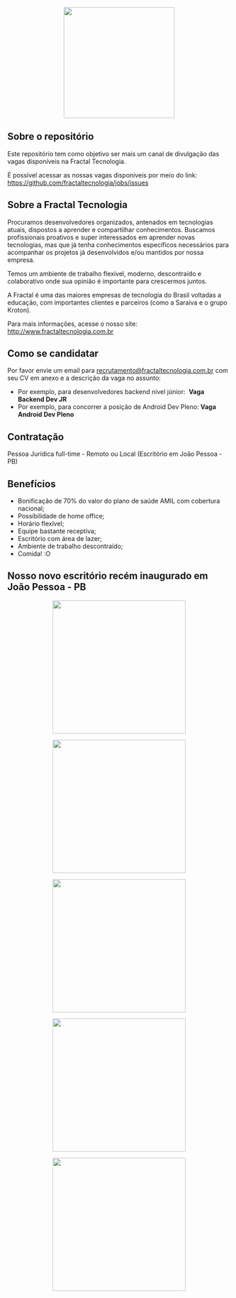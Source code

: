 <p align="center"><img src="http://fractaltecnologia.com.br/wp-content/uploads/2017/08/logo.png" height="250px"/></p>

## Sobre o repositório

Este repositório tem como objetivo ser mais um canal de divulgação das vagas disponíveis na Fractal Tecnologia. 

É possível acessar as nossas vagas disponíveis por meio do link:
https://github.com/fractaltecnologia/jobs/issues


## Sobre a Fractal Tecnologia
Procuramos desenvolvedores organizados, antenados em tecnologias atuais, dispostos a aprender e compartilhar conhecimentos. Buscamos profissionais proativos e super interessados em aprender novas tecnologias, mas que já tenha conhecimentos específicos necessários para acompanhar os projetos já desenvolvidos e/ou mantidos por nossa empresa.

Temos um ambiente de trabalho flexível, moderno, descontraído e colaborativo onde sua opinião é importante para crescermos juntos.

A Fractal é uma das maiores empresas de tecnologia do Brasil voltadas a educação, com importantes clientes e parceiros (como a Saraiva e o grupo Kroton). 

Para mais informações, acesse o nosso site:
http://www.fractaltecnologia.com.br

## Como se candidatar

Por favor envie um email para recrutamento@fractaltecnologia.com.br com seu CV em anexo e a descrição da vaga no assunto:
- Por exemplo, para desenvolvedores backend nível júnior:  **Vaga Backend Dev JR**
- Por exemplo, para concorrer a posição de Android Dev Pleno:  **Vaga Android Dev Pleno**

## Contratação

Pessoa Jurídica full-time - Remoto ou Local (Escritório em João Pessoa - PB)

## Benefícios

- Bonificação de 70% do valor do plano de saúde AMIL com cobertura nacional;
- Possibilidade de home office;
- Horário flexível;
- Equipe bastante receptiva;
- Escritório com área de lazer;
- Ambiente de trabalho descontraído;
- Comida! :O

## Nosso novo escritório recém inaugurado em João Pessoa - PB

<p align="center"><img src="https://lh3.googleusercontent.com/d10RJZ9GTy2MnVAW0q0joXYQ1nb2NvKGyZo23EulcLG2TA9aDaHIcS3emAUv7Xg_C9pu6KKnLxK-6w-R-qKoQrxNZ87QmGDRhqy06GbaJc0ZNHbZak8QTF9glkWKZj3dBnQelrC5Ca0=w1311-h983-no" height="300px"/></p>

<p align="center"><img src="https://lh6.googleusercontent.com/VFowFPLutMkMzM9PZ2Z_E7B4wkFPsufqQYm1AJMojRpC0BJ_l4BBd7hcPQ_yKe32XjJCMVJRJUJrFQ=w1440-h803-rw" height="300px"/></p>

<p align="center"><img src="https://lh5.googleusercontent.com/qWnfMWUnzvNlEW3RU5Xa0pHxn9k9WaWeQu5nFE_oPGMIuhtAkIjXo2TAi2lxEMaCdFeQKbG6OFhR-A=w1440-h803-rw" height="300px"/></p>

<p align="center"><img src="https://lh3.googleusercontent.com/NjUgs14_Ve3r9-QRrmIVMPigk9yKM2ER5lyOQDlJnhy4JWCwl4l-KUc4z8JPp9Zx6uevQRKoNwD1oQ=w1440-h803-rw" height="300px"/></p>

<p align="center"><img src="https://lh3.googleusercontent.com/llutsq0zUyEUmEy1QJXJm1fKO_J9iKkvyqwP9NHwoOfZCvC71J72QQKZQ7QWEy-KHhzD-HMfqqgbvBKdtLG_qgFRjgnvW8cd7fXGzi34SItJJZAjz4iBaDjUKw0m7hUllebR7aJA-44=w1311-h983-no" height="300px"/></p>
